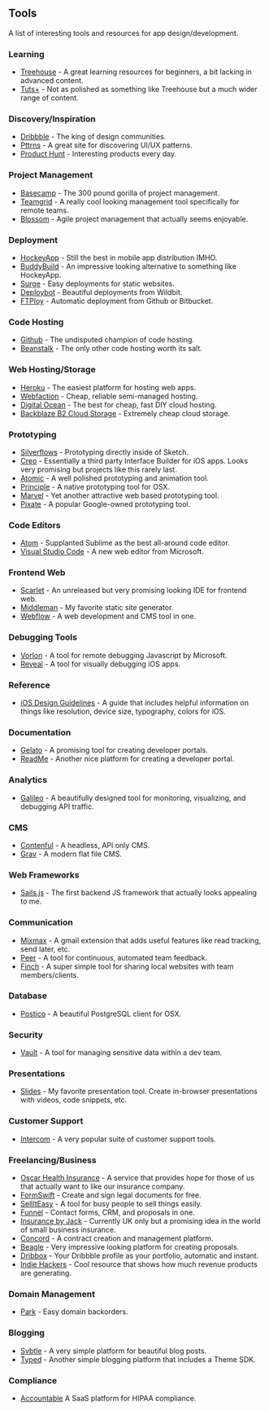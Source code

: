 ## Tools

A list of interesting tools and resources for app design/development.

### Learning

* [Treehouse](http://teamtreehouse.com) - A great learning resources for beginners, a bit lacking in advanced content.
* [Tuts+](http://tutsplus.com/) - Not as polished as something like Treehouse but a much wider range of content.

### Discovery/Inspiration

* [Dribbble](https://dribbble.com/) - The king of design communities.
* [Pttrns](http://pttrns.com/) - A great site for discovering UI/UX patterns.
* [Product Hunt](https://www.producthunt.com/) - Interesting products every day.

### Project Management

* [Basecamp](https://basecamp.com/) - The 300 pound gorilla of project management.
* [Teamgrid](http://www.teamgridapp.com/) - A really cool looking management tool specifically for remote teams.
* [Blossom](http://www.blossom.io) - Agile project management that actually seems enjoyable.

### Deployment

* [HockeyApp](http://hockeyapp.net/) - Still the best in mobile app distribution IMHO.
* [BuddyBuild](http://buddybuild.com/) - An impressive looking alternative to something like HockeyApp.
* [Surge](http://surge.sh/) - Easy deployments for static websites.
* [Deploybot](http://deploybot.com/) - Beautiful deployments from Wildbit.
* [FTPloy](http://ftploy.com/) - Automatic deployment from Github or Bitbucket.

### Code Hosting

* [Github](https://github.com/) - The undisputed champion of code hosting.
* [Beanstalk](http://beanstalkapp.com/) - The only other code hosting worth its salt.

### Web Hosting/Storage

* [Heroku](https://www.heroku.com/) - The easiest platform for hosting web apps.
* [Webfaction](https://www.webfaction.com/) - Cheap, reliable semi-managed hosting.
* [Digital Ocean](https://www.digitalocean.com/) - The best for cheap, fast DIY cloud hosting.
* [Backblaze B2 Cloud Storage](https://www.backblaze.com/b2/cloud-storage.html) - Extremely cheap cloud storage.

### Prototyping

* [Silverflows](http://silverflows.com/) - Prototyping directly inside of Sketch.
* [Creo](http://www.creolabs.com/) - Essentially a third party Interface Builder for iOS apps. Looks very promising but projects like this rarely last.
* [Atomic](https://atomic.io/) - A well polished prototyping and animation tool.
* [Principle](http://principleformac.com/) - A native prototyping tool for OSX.
* [Marvel](https://marvelapp.com/) - Yet another attractive web based prototyping tool.
* [Pixate](http://www.pixate.com/) - A popular Google-owned prototyping tool.

### Code Editors

* [Atom](https://atom.io/) - Supplanted Sublime as the best all-around code editor.
* [Visual Studio Code](http://code.visualstudio.com/) - A new web editor from Microsoft.

### Frontend Web

* [Scarlet](http://scarlet.macaw.co/) - An unreleased but very promising looking IDE for frontend web.
* [Middleman](https://middlemanapp.com/) - My favorite static site generator.
* [Webflow](https://webflow.com) - A web development and CMS tool in one.

### Debugging Tools

* [Vorlon](http://vorlonjs.com/) - A tool for remote debugging Javascript by Microsoft.
* [Reveal](http://revealapp.com/) - A tool for visually debugging iOS apps.

### Reference

* [iOS Design Guidelines](http://iosdesign.ivomynttinen.com/) - A guide that includes helpful information on things like resolution, device size, typography, colors for iOS.

### Documentation

* [Gelato](https://gelato.io/) - A promising tool for creating developer portals.
* [ReadMe](https://readme.io) - Another nice platform for creating a developer portal.

### Analytics

* [Galileo](https://getgalileo.io/) - A beautifully designed tool for monitoring, visualizing, and debugging API traffic.

### CMS

* [Contenful](https://www.contentful.com) - A headless, API only CMS.
* [Grav](http://getgrav.org/) - A modern flat file CMS.

### Web Frameworks

* [Sails.js](http://sailsjs.org/) - The first backend JS framework that actually looks appealing to me.

### Communication

* [Mixmax](https://mixmax.com/) - A gmail extension that adds useful features like read tracking, send later, etc.
* [Peer](https://www.peer.com/) - A tool for continuous, automated team feedback.
* [Finch](https://meetfinch.com/) - A super simple tool for sharing local websites with team members/clients.

### Database

* [Postico](https://eggerapps.at/postico/) - A beautiful PostgreSQL client for OSX.

### Security

* [Vault](https://vaultproject.io/) - A tool for managing sensitive data within a dev team.

### Presentations

* [Slides](http://slides.com/) - My favorite presentation tool. Create in-browser presentations with videos, code snippets, etc.

### Customer Support
* [Intercom](https://www.intercom.io/) - A very popular suite of customer support tools.

### Freelancing/Business

* [Oscar Health Insurance](https://www.hioscar.com/) - A service that provides hope for those of us that actually want to like our insurance company.
* [FormSwift](http://formswift.com/) - Create and sign legal documents for free.
* [SellItEasy](https://www.selliteasy.co) - A tool for busy people to sell things easily.
* [Funnel](https://funnelnow.com/) - Contact forms, CRM, and proposals in one.
* [Insurance by Jack](http://insurancebyjack.co.uk/) - Currently UK only but a promising idea in the world of small business insurance.
* [Concord](http://www.concordnow.com/) - A contract creation and management platform.
* [Beagle](https://getbeagle.co/) - Very impressive looking platform for creating proposals.
* [Dribbox](http://dribbbox.com/) - Your Dribbble profile as your portfolio, automatic and instant.
* [Indie Hackers](https://www.indiehackers.com/businesses) - Cool resource that shows how much revenue products are generating.

### Domain Management

* [Park](http://park.io/) - Easy domain backorders.

### Blogging
* [Svbtle](https://svbtle.com/) - A very simple platform for beautiful blog posts.
* [Typed](https://www.typed.com/) - Another simple blogging platform that includes a Theme SDK.

### Compliance

* [Accountable](http://accountablehq.com/) A SaaS platform for HIPAA compliance.
